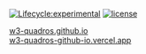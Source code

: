 [![Lifecycle:experimental](https://img.shields.io/badge/lifecycle-experimental-orange.svg)](https://www.tidyverse.org/lifecycle/#experimental)
[![license](https://img.shields.io/github/license/rodrigoieh/w3-quadros.github.io)](https://github.com/rodrigoieh/w3-quadros.github.io/blob/main/license.md)


[w3-quadros.github.io](https://rodrigoieh.github.io/w3-quadros.github.io/)   
[w3-quadros-github-io.vercel.app](https://w3-quadros-github-io.vercel.app/)

<!--[![downloads](https://img.shields.io/github/downloads/rodrigoieh/w3-quadros.github.io/total.svg)](https://github.com/rodrigoieh/w3-quadros.github.io)-->
